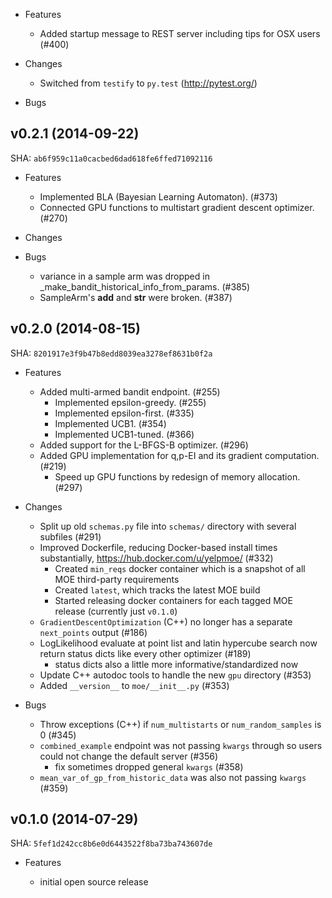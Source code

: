 * Features

  * Added startup message to REST server including tips for OSX users (#400)

* Changes

  * Switched from `testify` to `py.test` (http://pytest.org/)

* Bugs

## v0.2.1 (2014-09-22)

SHA: ``ab6f959c11a0cacbed6dad618fe6ffed71092116``

* Features

  * Implemented BLA (Bayesian Learning Automaton). (#373)
  * Connected GPU functions to multistart gradient descent optimizer. (#270)

* Changes

* Bugs

  * variance in a sample arm was dropped in _make_bandit_historical_info_from_params. (#385)
  * SampleArm's __add__ and __str__ were broken. (#387)

## v0.2.0 (2014-08-15)

SHA: ``8201917e3f9b47b8edd8039ea3278ef8631b0f2a``

* Features

  * Added multi-armed bandit endpoint. (#255)
    * Implemented epsilon-greedy. (#255)
    * Implemented epsilon-first. (#335)
    * Implemented UCB1. (#354)
    * Implemented UCB1-tuned. (#366)
  * Added support for the L-BFGS-B optimizer. (#296)
  * Added GPU implementation for q,p-EI and its gradient computation. (#219)
    * Speed up GPU functions by redesign of memory allocation. (#297)

* Changes

  * Split up old ``schemas.py`` file into ``schemas/`` directory with several subfiles (#291)
  * Improved Dockerfile, reducing Docker-based install times substantially, https://hub.docker.com/u/yelpmoe/ (#332)
    * Created ``min_reqs`` docker container which is a snapshot of all MOE third-party requirements
    * Created ``latest``, which tracks the latest MOE build
    * Started releasing docker containers for each tagged MOE release (currently just ``v0.1.0``)
  * ``GradientDescentOptimization`` (C++) no longer has a separate ``next_points`` output (#186)
  * LogLikelihood evaluate at point list and latin hypercube search now return status dicts like every other optimizer (#189)
    * status dicts also a little more informative/standardized now
  * Update C++ autodoc tools to handle the new ``gpu`` directory (#353)
  * Added ``__version__`` to ``moe/__init__.py`` (#353)

* Bugs

  * Throw exceptions (C++) if ``num_multistarts`` or ``num_random_samples`` is 0 (#345)
  * ``combined_example`` endpoint was not passing ``kwargs`` through so users could not change the default server (#356)
    * fix sometimes dropped general ``kwargs`` (#358)
  * ``mean_var_of_gp_from_historic_data`` was also not passing ``kwargs`` (#359)

## v0.1.0 (2014-07-29)

SHA: ``5fef1d242cc8b6e0d6443522f8ba73ba743607de``

* Features

  * initial open source release
